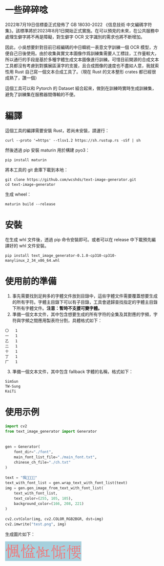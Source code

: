 # 一些碎碎唸

2022年7月19日信標委正式發佈了 GB 18030-2022 《信息技術 中文編碼字符集》。該標準將於2023年8月1日開始正式實施。在可以預見的未來，在公共服務中處理生僻字將不再是障礙，對生僻字 OCR 文字識別的需求也將不断增加。

因此，小吳想要針對目前已經編碼的中日韓統一表意文字訓練一個 OCR 模型，方便自己日後使用。由於收集眞實文本圖像作爲訓練集需要人工標註，工作量較大，所以通行的手段是基於多種字體生成文本圖像進行訓練。可惜目前開源的合成文本工具都沒有考慮到對擴展區漢字的支援，且合成图像的速度也不盡如人意，我就索性用 Rust 自己寫一個文本合成工具了。（現在 Rust 的文本整形 crates 都已經很成熟了，讚一個）

這個工具可以和 Pytorch 的 Dataset 組合起來，做到在訓練時實時生成訓練集，避免了訓練集在服務器間傳輸的不便。

# 編譯

這個工具的編譯需要安裝 Rust，若尚未安裝，請運行：

```
curl --proto '=https' --tlsv1.2 https://sh.rustup.rs -sSf | sh
```

然後透過 pip 安裝 maturin 用於構建 pyo3：

```
pip install maturin
```

將本工具的 git 倉庫下載到本地：

```
git clone https://github.com/wcshds/text-image-generator.git
cd text-image-generator
```

生成 wheel：

```
maturin build --release
```

# 安裝
在生成 whl 文件後，透過 pip 命令安裝即可。或者可以在 release 中下載預先編譯好的 whl 文件安裝。
```
pip install text_image_generator-0.1.0-cp310-cp310-manylinux_2_34_x86_64.whl
```

# 使用前的準備

1. 事先需要找到足夠多的字體文件放到目錄中，這些字體文件需要覆蓋想要生成的所有字符。字體主目錄下可以有子目錄，工具會遞歸查找指定的字體主目錄下所有字體文件。**注意：暫時不支援可變字體。**
2. 準備一個文本文件，其中包含想要生成的所有字符的全集及其對應的字頻，字符與字頻之間應用製表符分割，具體格式如下：
```
〇	1
一	1
乙	1
二	1
十	1
丁	1
厂	1
```
3. 準備一個文本文件，其中包含 fallback 字體的名稱，格式如下：
```
SimSun
TW-Sung
KaiTi
```

# 使用示例
```python
import cv2
from text_image_generator import Generator


gen = Generator(
    font_dir="./font", 
    main_font_list_file="./main_font.txt", 
    chinese_ch_file="./ch.txt"
)

text = "𢞁𢞂𢞃𢞄𢞅"
text_with_font_list = gen.wrap_text_with_font_list(text)
img = gen.gen_image_from_text_with_font_list(
    text_with_font_list, 
    text_color=(255, 105, 105), 
    background_color=(166, 208, 221)
)

cv2.cvtColor(img, cv2.COLOR_RGB2BGR, dst=img)
cv2.imwrite("test.png", img)
```

生成圖片如下：

![示例圖片](./images/test.png)